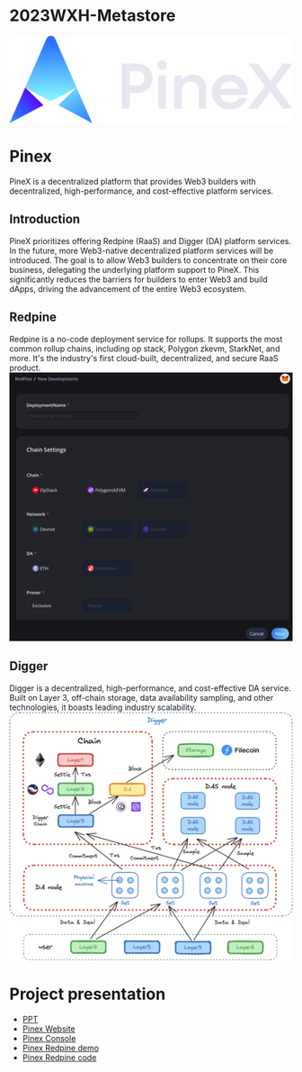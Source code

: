 # 2023WXH-Metastore

<img src="./docs/pinex_logo.png" />

# Pinex
PineX is a decentralized platform that provides Web3 builders with decentralized, high-performance, and cost-effective platform services.

## Introduction
PineX prioritizes offering Redpine (RaaS) and Digger (DA) platform services. In the future, more Web3-native decentralized platform services will be introduced. The goal is to allow Web3 builders to concentrate on their core business, delegating the underlying platform support to PineX. This significantly reduces the barriers for builders to enter Web3 and build dApps, driving the advancement of the entire Web3 ecosystem.

## Redpine
Redpine is a no-code deployment service for rollups. It supports the most common rollup chains, including op stack, Polygon zkevm, StarkNet, and more. It's the industry's first cloud-built, decentralized, and secure RaaS product.
<img src="./docs/RedPine.png" />

## Digger
Digger is a decentralized, high-performance, and cost-effective DA service. Built on Layer 3, off-chain storage, data availability sampling, and other technologies, it boasts leading industry scalability.
<img src="./docs/Digger.png" />

# Project presentation <br>
- [PPT](docs/PineX.pdf)
- [Pinex Website](https://pinex.it)
- [Pinex Console](https://console.pinex.it)
- [Pinex Redpine demo](docs/redpine_demo.mov)
- [Pinex Redpine code](src/pinex-redpine-backend/)
